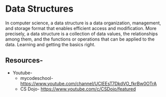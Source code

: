 # Data Structures
In computer science, a data structure is a data organization, management, and storage format that enables efficient access and modification. More precisely, a data structure is a collection of data values, the relationships among them, and the functions or operations that can be applied to the data.
Learning and getting the basics right.
## Resources-
* Youtube- 
  * mycodeschool- https://www.youtube.com/channel/UClEEsT7DkdVO_fkrBw0OTrA
  * CS Dojo- https://www.youtube.com/c/CSDojo/featured

